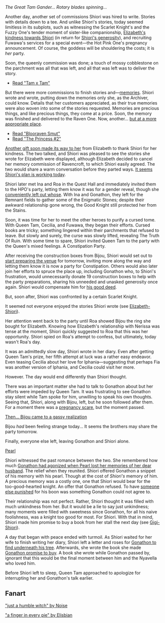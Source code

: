 <!-- title: Shiori Nyavella -->
<!-- status: Alive -->

_The Great Tam Gander... Rotary blades spinning..._

Another day, another set of commissions Shiori was hired to write. Stories with details down to a tee. And unlike Shiori's stories, today seemed limitless in its subplots, such as witnessing the Scarlet Knight's and the Fuzzy One's tender moment of sister-like companionship, [Elizabeth's kindness towards Shiori](https://youtu.be/tJ_YXGE3o2w?t=1734) (in return for [Shiori's generosity](https://youtu.be/tJ_YXGE3o2w?t=677)), and recruiting Fuwawa's services for a special event—the Hot Pink One's pregnancy announcement. Of course, the goddess will be shouldering the costs; it is _her_ party.

Soon, the queenly commission was done; a touch of mossy cobblestone on the parchment was all that was left, and all that was left was to deliver the story.

- [Read "Tam x Tam"](#text:tam-x-tam)

But there were more commissions to finish stories and—[memories](https://youtu.be/tJ_YXGE3o2w?t=1098). Shiori wrote and wrote, putting down the memories only she, as the Archiver, could know. Details that her customers appreciated, as their true memories were also woven into some of the stories requested. Memories are precious things, and like precious things, they come at a price. Soon, the memory was finished and delivered to the Raven One. Now, another... [but at a more appropriate place](https://youtu.be/tJ_YXGE3o2w?t=1667).

- [Read "Blooraven Smut"](#text:bloodraven-smut)
- [Read "The Princess #2"](#text:the-princess-2)

[Another gift soon made its way to her](https://youtu.be/tJ_YXGE3o2w?t=1734) from Elizabeth to thank Shiori for her kindness. The two talked, and Shiori was pleased to see the stories she wrote for Elizabeth were displayed, although Elizabeth decided to cancel her memory commission of Ravencroft, to which Shiori easily agreed. The two would share a warm conversation before they parted ways. [It seems Shiori's plan is working today](https://youtu.be/tJ_YXGE3o2w?t=2541).

Shiori later met Ina and Roa in the Quest Hall and immediately invited them to the HPO's party, letting them know it was for a gender reveal, though she [conveniently left out whose](https://youtu.be/tJ_YXGE3o2w?t=4265). With Ina and Gonathon, they left for the Remnant fields to gather some of the Enigmatic Stones; despite their awkward relationship gone wrong, the Good Knight still protected her from the Stains.

Soon, it was time for her to meet the other heroes to purify a cursed tome. With Queen Tam, Cecilia, and Fuwawa, they began their efforts. Cursed books are tricky; something lingered within their parchments that refused to leave. But slowly and surely, the curse was slowly lifted, revealing The Truth Of Ruin. With some time to spare, Shiori invited Queen Tam to the party with the Queen's mixed feelings. A Constipation Party.

After receiving the construction boxes from Bijou, Shiori would set out to [start preparing the venue](https://youtu.be/tJ_YXGE3o2w?t=7878) for tomorrow, inviting more along the way and letting them know it is now a party for Constipation. Others would also later join her efforts to spruce the place up, including Gonathon who, to Shiori's frustration, would unnecessarily donate 19 construction boxes to help with the party preparations, sharing his unneeded and unasked generosity once again. Shiori would compensate him for [his good deed](https://youtu.be/tJ_YXGE3o2w?t=8274).

But, soon after, Shiori was confronted by a certain Scarlet Knight.

It seemed not everyone enjoyed the stories Shiori wrote (see [Elizabeth-Shiori](#edge:liz-shiori)).

Her attention went back to the party until Roa showed Bijou the ring she bought for Elizabeth. Knowing how Elizabeth's relationship with Nerissa was tense at the moment, Shiori quickly suggested to Roa that this was her opportunity. Shiori spied on Roa's attempt to confess, but ultimately, today wasn't Roa's day.

It was an admittedly slow day, Shiori wrote in her diary. Even after getting Queen Tam's prize, her fifth attempt at luck was a rather easy endeavor. Even teasing Cecilia about her love for Iphania—suggesting that perhaps Fia was another version of Iphania, and Cecilia could visit her more.

However. The day would end differently than Shiori thought.

There was an important matter she had to talk to Gonathon about but her efforts were impeded by Queen Tam. It was frustrating to see Gonathon stay silent while Tam spoke for him, unwilling to speak his own thoughts. Seeing that, Shiori, along with Bijou, left, but he soon followed after them. For a moment there was a [pregnancy scare](https://youtu.be/tJ_YXGE3o2w?t=16782), but the moment passed.

[Then... Bijou came to a gassy realization](#embed:https://youtu.be/tJ_YXGE3o2w?t=16811)

Bijou _had_ been feeling strange today... It seems the brothers may share the party tomorrow.

Finally, everyone else left, leaving Gonathon and Shiori alone.

[Pearl](#embed:https://youtu.be/tJ_YXGE3o2w?t=16935)

Shiori witnessed the past romance between the two. She remembered how much [Gonathon had agonized when Pearl lost her memories of her dear husband](https://youtu.be/i7g-HJMqZ_E?t=6028). The relief when they reunited. Shiori offered Gonathon a snippet of his memory with his pearl. Though at the cost of _Shiori's_ memory of him. A precious memory was a costly one, one that Shiori would bear for the too-good-hearted knight. An offer that Gonathon refused. To have [someone else punished](https://youtu.be/tJ_YXGE3o2w?t=17098) for his boon was something Gonathon could not agree to.

Their relationship was not perfect. Rather, Shiori thought it was filled with much unkindness from her. But it would be a lie to say just unkindness; many moments were filled with sweetness since Gonathon, for all his naive foolishness, was a knight too good for most. For Shiori. With that in mind, Shiori made him promise to buy a book from her stall the next day (see [Gigi-Shiori](#edge:gigi-shiori)).

A day that began with peace ended with turmoil. As Shiori waited for her wife to finish writing her diary, Shiori left a letter and roses for [Gonathon to find underneath his tree](https://youtu.be/tJ_YXGE3o2w?t=17908). Afterwards, she wrote the book she made [Gonathon promise to buy](https://youtu.be/tJ_YXGE3o2w?t=18081). A book she wrote while Gonathon passed by, ignorant that this would be the final moment between him and the Nyavella who loved him.

Before Shiori left to sleep, Queen Tam approached to apologize for interrupting her and Gonathon's talk earlier.

## Fanart

["just a humble witch" by Noise](https://x.com/lestkrr/status/1922074979434184946)

["a finger in every pie" by Elisbian](https://x.com/Elisbian_/status/1932104079939186910)

